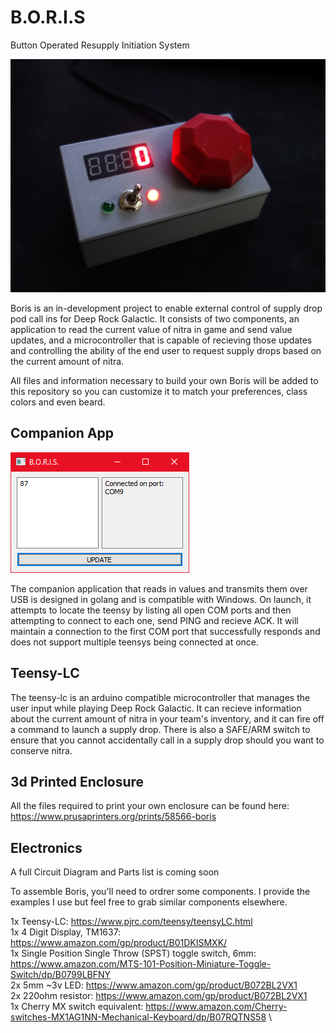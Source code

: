 # B.O.R.I.S
Button Operated Resupply Initiation System

![Alt text](images/boris-box.jpg?raw=true "Boris")


Boris is an in-development project to enable external control of supply drop pod call ins for Deep Rock Galactic. It consists of two components, an application to read the current value of nitra in game and send value updates, and a microcontroller that is capable of recieving those updates and controlling the ability of the end user to request supply drops based on the current amount of nitra. 

All files and information necessary to build your own Boris will be added to this repository so you can customize it to match your preferences, class colors and even beard. 

## Companion App

![Alt text](images/GUI-Beta.png?raw=true "Companion App")


The companion application that reads in values and transmits them over USB is designed in golang and is compatible with Windows. On launch, it attempts to locate the teensy by listing all open COM ports and then attempting to connect to each one, send PING and recieve ACK. It will maintain a connection to the first COM port that successfully responds and does not support multiple teensys being connected at once. 

## Teensy-LC
The teensy-lc is an arduino compatible microcontroller that manages the user input while playing Deep Rock Galactic. It can recieve information about the current amount of nitra in your team's inventory, and it can fire off a command to launch a supply drop. There is also a SAFE/ARM switch to ensure that you cannot accidentally call in a supply drop should you want to conserve nitra. 

## 3d Printed Enclosure
All the files required to print your own enclosure can be found here: https://www.prusaprinters.org/prints/58566-boris

## Electronics 
A full Circuit Diagram and Parts list is coming soon


To assemble Boris, you'll need to ordrer some components. I provide the examples I use but feel free to grab similar components elsewhere.

1x Teensy-LC: https://www.pjrc.com/teensy/teensyLC.html \
1x 4 Digit Display, TM1637: https://www.amazon.com/gp/product/B01DKISMXK/ \
1x Single Position Single Throw (SPST) toggle switch, 6mm: https://www.amazon.com/MTS-101-Position-Miniature-Toggle-Switch/dp/B0799LBFNY \
2x 5mm ~3v LED: https://www.amazon.com/gp/product/B072BL2VX1 \
2x 220ohm resistor: https://www.amazon.com/gp/product/B072BL2VX1 \
1x Cherry MX switch equivalent: https://www.amazon.com/Cherry-switches-MX1AG1NN-Mechanical-Keyboard/dp/B07RQTNS58 \
